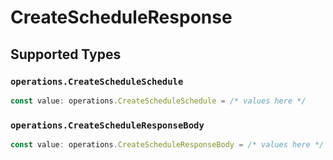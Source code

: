 # CreateScheduleResponse


## Supported Types

### `operations.CreateScheduleSchedule`

```typescript
const value: operations.CreateScheduleSchedule = /* values here */
```

### `operations.CreateScheduleResponseBody`

```typescript
const value: operations.CreateScheduleResponseBody = /* values here */
```

